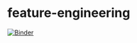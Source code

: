 # feature-engineering
[![Binder](https://mybinder.org/badge_logo.svg)](https://mybinder.org/v2/gh/fenago/feature-engineering/HEAD)
